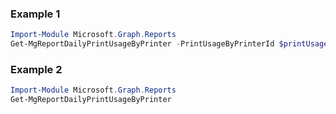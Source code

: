### Example 1
```powershell
Import-Module Microsoft.Graph.Reports
Get-MgReportDailyPrintUsageByPrinter -PrintUsageByPrinterId $printUsageByPrinterId
```
### Example 2
```powershell
Import-Module Microsoft.Graph.Reports
Get-MgReportDailyPrintUsageByPrinter
```
